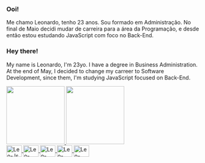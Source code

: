### Ooi!

Me chamo Leonardo, tenho 23 anos. Sou formado em Administração. No final de Maio decidi mudar de carreira para a área da Programação, e desde então estou estudando JavaScript com foco no Back-End.

### Hey there!

My name is Leonardo, I'm 23yo. I have a degree in Business Administration. At the end of May, I decided to change my carreer to Software Development, since them, I'm studying JavaScript focused on Back-End.

<div>
  <a href="https://github.com/lgirotogarcia">
  <img height="152em" src="https://github-readme-stats.vercel.app/api?username=lgirotogarcia&show_icons=true&theme=cobalt&include_all_commits=true&count_private=true"/>
  <img height="152em" src="https://github-readme-stats.vercel.app/api/top-langs/?username=lgirotogarcia&layout=compact&langs_count=7&theme=cobalt"/>
</div>
<div style="display: inline_block">

  <!--
  <img align="center" alt="Leo-NodeJs" height="30" width="40" src="https://cdn.jsdelivr.net/gh/devicons/devicon/icons/nodejs/nodejs-original.svg">
  <img align="center" alt="Leo-Express" height="30" width="40" src="https://cdn.jsdelivr.net/gh/devicons/devicon/icons/express/express-original.svg">
  -->
  <img align="center" alt="Leo-Js" height="30" width="40" src="https://cdn.jsdelivr.net/gh/devicons/devicon/icons/javascript/javascript-plain.svg">
  <img align="center" alt="Leo-HTML5" height="30" width="40" src="https://cdn.jsdelivr.net/gh/devicons/devicon/icons/html5/html5-plain-wordmark.svg">
  <img align="center" alt="Leo-CSS3" height="30" width="40" src="https://cdn.jsdelivr.net/gh/devicons/devicon/icons/css3/css3-plain-wordmark.svg">
  <img align="center" alt="Leo-TypeScript" height="30" width="40" src="https://cdn.jsdelivr.net/gh/devicons/devicon/icons/css3/css3-plain-wordmark.svg">
  <img align="center" alt="Leo-Angular" height="30" width="40" src="https://cdn.jsdelivr.net/gh/devicons/devicon/icons/css3/css3-plain-wordmark.svg">
</div>
<!--
**lgirotogarcia/lgirotogarcia** is a ✨ _special_ ✨ repository because its `README.md` (this file) appears on your GitHub profile.

Here are some ideas to get you started:

- 🔭 I’m currently working on ...
- 🌱 I’m currently learning ...
- 👯 I’m looking to collaborate on ...
- 🤔 I’m looking for help with ...
- 💬 Ask me about ...
- 📫 How to reach me: ...
- 😄 Pronouns: ...
- ⚡ Fun fact: ...
-->
